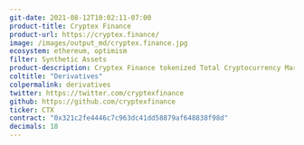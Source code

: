 ```yaml
---
git-date: 2021-08-12T10:02:11-07:00
product-title: Cryptex Finance
product-url: https://cryptex.finance/
image: /images/output_md/cryptex.finance.jpg
ecosystem: ethereum, optimism
filter: Synthetic Assets
product-description: Cryptex Finance tokenized Total Cryptocurrency Market Capitalization into TCAP token that gives holders real-time price exposure to this key metric. [Interview with founder](/tcap).
coltitle: "Derivatives"
colpermalink: derivatives
twitter: https://twitter.com/cryptexfinance
github: https://github.com/cryptexfinance
ticker: CTX
contract: "0x321c2fe4446c7c963dc41dd58879af648838f98d"
decimals: 18
---
```

